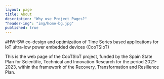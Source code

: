 ```yaml
---
layout: page
title: About
description: "Why use Project Pages?"
"header-img": "img/home-bg.jpg"
published: true
---
```



#HW-SW co-design and optimization of Time Series based applications for IoT ultra-low power embedded devices (CooTSIoT)

This is the web page of the CooTSIoT project, funded by the Spain State Plan for Scientific, Technical and Innovation Research for the period 2021-2023, within the framework of the Recovery, Transformation and Resilience Plan.
